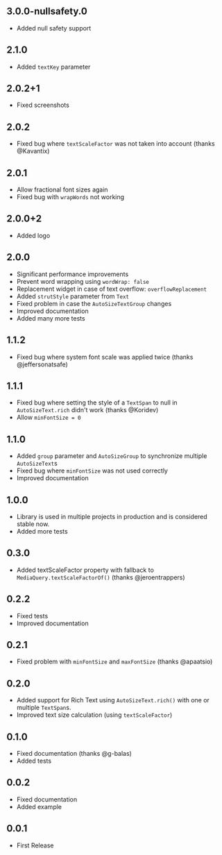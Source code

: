 ## 3.0.0-nullsafety.0

- Added null safety support

## 2.1.0

- Added `textKey` parameter

## 2.0.2+1

- Fixed screenshots

## 2.0.2

- Fixed bug where `textScaleFactor` was not taken into account (thanks @Kavantix)

## 2.0.1

- Allow fractional font sizes again
- Fixed bug with `wrapWords` not working

## 2.0.0+2

- Added logo

## 2.0.0

- Significant performance improvements
- Prevent word wrapping using `wordWrap: false`
- Replacement widget in case of text overflow: `overflowReplacement`
- Added `strutStyle` parameter from `Text`
- Fixed problem in case the `AutoSizeTextGroup` changes
- Improved documentation
- Added many more tests

## 1.1.2

- Fixed bug where system font scale was applied twice (thanks @jeffersonatsafe)

## 1.1.1

- Fixed bug where setting the style of a `TextSpan` to null in `AutoSizeText.rich` didn't work (thanks @Koridev)
- Allow `minFontSize = 0`

## 1.1.0

- Added `group` parameter and `AutoSizeGroup` to synchronize multiple `AutoSizeText`s
- Fixed bug where `minFontSize` was not used correctly
- Improved documentation

## 1.0.0

- Library is used in multiple projects in production and is considered stable now.
- Added more tests

## 0.3.0

- Added textScaleFactor property with fallback to `MediaQuery.textScaleFactorOf()` (thanks @jeroentrappers)

## 0.2.2

- Fixed tests
- Improved documentation

## 0.2.1

- Fixed problem with `minFontSize` and `maxFontSize` (thanks @apaatsio)

## 0.2.0

- Added support for Rich Text using `AutoSizeText.rich()` with one or multiple `TextSpan`s.
- Improved text size calculation (using `textScaleFactor`)

## 0.1.0

- Fixed documentation (thanks @g-balas)
- Added tests

## 0.0.2

- Fixed documentation
- Added example

## 0.0.1

- First Release

